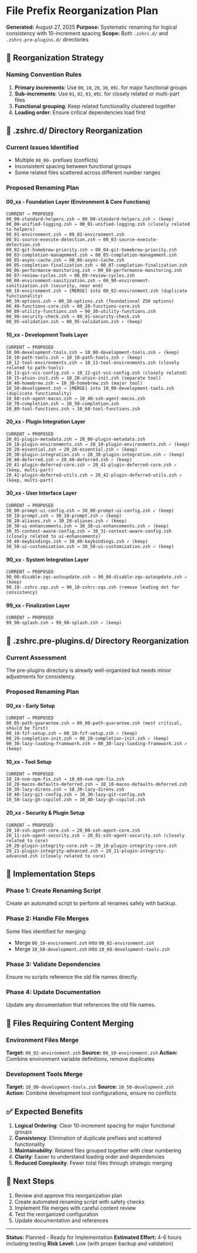 # File Prefix Reorganization Plan

**Generated:** August 27, 2025
**Purpose:** Systematic renaming for logical consistency with 10-increment spacing
**Scope:** Both `.zshrc.d/` and `.zshrc.pre-plugins.d/` directories

## 🎯 Reorganization Strategy

### Naming Convention Rules
1. **Primary increments**: Use `00`, `10`, `20`, `30`, etc. for major functional groups
2. **Sub-increments**: Use `01`, `02`, `03`, etc. for closely related or multi-part files
3. **Functional grouping**: Keep related functionality clustered together
4. **Loading order**: Ensure critical dependencies load first

## 📁 .zshrc.d/ Directory Reorganization

### Current Issues Identified
- Multiple `00_00-` prefixes (conflicts)
- Inconsistent spacing between functional groups
- Some related files scattered across different number ranges

### Proposed Renaming Plan

#### **00_xx - Foundation Layer (Environment & Core Functions)**
```
CURRENT → PROPOSED
00_00-standard-helpers.zsh → 00_00-standard-helpers.zsh ✓ (keep)
00_00-unified-logging.zsh → 00_01-unified-logging.zsh (closely related to helpers)
00_01-environment.zsh → 00_02-environment.zsh
00_01-source-execute-detection.zsh → 00_03-source-execute-detection.zsh
00_02-git-homebrew-priority.zsh → 00_04-git-homebrew-priority.zsh
00_03-completion-management.zsh → 00_05-completion-management.zsh
00_05-async-cache.zsh → 00_06-async-cache.zsh
00_05-completion-finalization.zsh → 00_07-completion-finalization.zsh
00_06-performance-monitoring.zsh → 00_08-performance-monitoring.zsh
00_07-review-cycles.zsh → 00_09-review-cycles.zsh
00_08-environment-sanitization.zsh → 00_90-environment-sanitization.zsh (security, near end)
00_10-environment.zsh → [MERGE] into 00_02-environment.zsh (duplicate functionality)
00_30-options.zsh → 00_10-options.zsh (foundational ZSH options)
00_40-functions-core.zsh → 00_20-functions-core.zsh
00_80-utility-functions.zsh → 00_30-utility-functions.zsh
00_90-security-check.zsh → 00_91-security-check.zsh
00_95-validation.zsh → 00_95-validation.zsh ✓ (keep)
```

#### **10_xx - Development Tools Layer**
```
CURRENT → PROPOSED
10_00-development-tools.zsh → 10_00-development-tools.zsh ✓ (keep)
10_10-path-tools.zsh → 10_10-path-tools.zsh ✓ (keep)
10_12-tool-environments.zsh → 10_11-tool-environments.zsh (closely related to path-tools)
10_13-git-vcs-config.zsh → 10_12-git-vcs-config.zsh (closely related)
10_15-atuin-init.zsh → 10_20-atuin-init.zsh (separate tool)
10_40-homebrew.zsh → 10_30-homebrew.zsh (major tool)
10_50-development.zsh → [MERGE] into 10_00-development-tools.zsh (duplicate functionality)
10_60-ssh-agent-macos.zsh → 10_40-ssh-agent-macos.zsh
10_70-completion.zsh → 10_50-completion.zsh
10_80-tool-functions.zsh → 10_60-tool-functions.zsh
```

#### **20_xx - Plugin Integration Layer**
```
CURRENT → PROPOSED
20_01-plugin-metadata.zsh → 20_00-plugin-metadata.zsh
20_10-plugin-environments.zsh → 20_10-plugin-environments.zsh ✓ (keep)
20_20-essential.zsh → 20_20-essential.zsh ✓ (keep)
20_30-plugin-integration.zsh → 20_30-plugin-integration.zsh ✓ (keep)
20_40-deferred.zsh → 20_40-deferred.zsh ✓ (keep)
20_41-plugin-deferred-core.zsh → 20_41-plugin-deferred-core.zsh ✓ (keep, multi-part)
20_42-plugin-deferred-utils.zsh → 20_42-plugin-deferred-utils.zsh ✓ (keep, multi-part)
```

#### **30_xx - User Interface Layer**
```
CURRENT → PROPOSED
30_00-prompt-ui-config.zsh → 30_00-prompt-ui-config.zsh ✓ (keep)
30_10-prompt.zsh → 30_10-prompt.zsh ✓ (keep)
30_20-aliases.zsh → 30_20-aliases.zsh ✓ (keep)
30_30-ui-enhancements.zsh → 30_30-ui-enhancements.zsh ✓ (keep)
30_35-context-aware-config.zsh → 30_31-context-aware-config.zsh (closely related to ui-enhancements)
30_40-keybindings.zsh → 30_40-keybindings.zsh ✓ (keep)
30_50-ui-customization.zsh → 30_50-ui-customization.zsh ✓ (keep)
```

#### **90_xx - System Integration Layer**
```
CURRENT → PROPOSED
90_00-disable-zqs-autoupdate.zsh → 90_00-disable-zqs-autoupdate.zsh ✓ (keep)
90_10-.zshrc.zqs.zsh → 90_10-zshrc-zqs.zsh (remove leading dot for consistency)
```

#### **99_xx - Finalization Layer**
```
CURRENT → PROPOSED
99_90-splash.zsh → 99_90-splash.zsh ✓ (keep)
```

## 📁 .zshrc.pre-plugins.d/ Directory Reorganization

### Current Assessment
The pre-plugins directory is already well-organized but needs minor adjustments for consistency.

### Proposed Renaming Plan

#### **00_xx - Early Setup**
```
CURRENT → PROPOSED
00_05-path-guarantee.zsh → 00_00-path-guarantee.zsh (most critical, should be first)
00_10-fzf-setup.zsh → 00_10-fzf-setup.zsh ✓ (keep)
00_20-completion-init.zsh → 00_20-completion-init.zsh ✓ (keep)
00_30-lazy-loading-framework.zsh → 00_30-lazy-loading-framework.zsh ✓ (keep)
```

#### **10_xx - Tool Setup**
```
CURRENT → PROPOSED
10_10-nvm-npm-fix.zsh → 10_00-nvm-npm-fix.zsh
10_20-macos-defaults-deferred.zsh → 10_10-macos-defaults-deferred.zsh
10_30-lazy-direnv.zsh → 10_20-lazy-direnv.zsh
10_40-lazy-git-config.zsh → 10_30-lazy-git-config.zsh
10_50-lazy-gh-copilot.zsh → 10_40-lazy-gh-copilot.zsh
```

#### **20_xx - Security & Plugin Setup**
```
CURRENT → PROPOSED
20_10-ssh-agent-core.zsh → 20_00-ssh-agent-core.zsh
20_11-ssh-agent-security.zsh → 20_01-ssh-agent-security.zsh (closely related to core)
20_20-plugin-integrity-core.zsh → 20_10-plugin-integrity-core.zsh
20_21-plugin-integrity-advanced.zsh → 20_11-plugin-integrity-advanced.zsh (closely related to core)
```

## 🔧 Implementation Steps

### Phase 1: Create Renaming Script
Create an automated script to perform all renames safely with backup.

### Phase 2: Handle File Merges
Some files identified for merging:
- Merge `00_10-environment.zsh` into `00_02-environment.zsh`
- Merge `10_50-development.zsh` into `10_00-development-tools.zsh`

### Phase 3: Validate Dependencies
Ensure no scripts reference the old file names directly.

### Phase 4: Update Documentation
Update any documentation that references the old file names.

## 📝 Files Requiring Content Merging

### Environment Files Merge
**Target:** `00_02-environment.zsh`
**Source:** `00_10-environment.zsh`
**Action:** Combine environment variable definitions, remove duplicates

### Development Tools Merge
**Target:** `10_00-development-tools.zsh`
**Source:** `10_50-development.zsh`
**Action:** Combine development tool configurations, ensure no conflicts

## ✅ Expected Benefits

1. **Logical Ordering**: Clear 10-increment spacing for major functional groups
2. **Consistency**: Elimination of duplicate prefixes and scattered functionality
3. **Maintainability**: Related files grouped together with clear numbering
4. **Clarity**: Easier to understand loading order and dependencies
5. **Reduced Complexity**: Fewer total files through strategic merging

## 🎯 Next Steps

1. Review and approve this reorganization plan
2. Create automated renaming script with safety checks
3. Implement file merges with careful content review
4. Test the reorganized configuration
5. Update documentation and references

---

**Status:** Planned - Ready for Implementation
**Estimated Effort:** 4-6 hours including testing
**Risk Level:** Low (with proper backup and validation)
